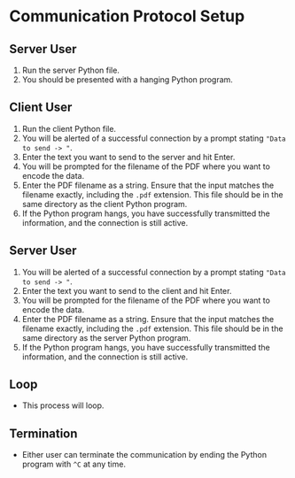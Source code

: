 # Communication Protocol Setup

## Server User
1. Run the server Python file.
2. You should be presented with a hanging Python program.

## Client User
1. Run the client Python file.
2. You will be alerted of a successful connection by a prompt stating `"Data to send -> "`.
3. Enter the text you want to send to the server and hit Enter.
4. You will be prompted for the filename of the PDF where you want to encode the data.
5. Enter the PDF filename as a string. Ensure that the input matches the filename exactly, including the `.pdf` extension. This file should be in the same directory as the client Python program.
6. If the Python program hangs, you have successfully transmitted the information, and the connection is still active.

## Server User
1. You will be alerted of a successful connection by a prompt stating `"Data to send -> "`.
2. Enter the text you want to send to the client and hit Enter.
3. You will be prompted for the filename of the PDF where you want to encode the data.
4. Enter the PDF filename as a string. Ensure that the input matches the filename exactly, including the `.pdf` extension. This file should be in the same directory as the server Python program.
5. If the Python program hangs, you have successfully transmitted the information, and the connection is still active.

## Loop
- This process will loop.

## Termination
- Either user can terminate the communication by ending the Python program with `^C` at any time.
